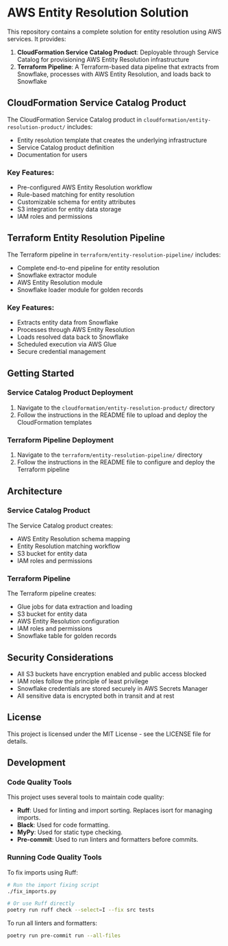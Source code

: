 # AWS Entity Resolution Solution

This repository contains a complete solution for entity resolution using AWS services. It provides:

1. **CloudFormation Service Catalog Product**: Deployable through Service Catalog for provisioning AWS Entity Resolution infrastructure
2. **Terraform Pipeline**: A Terraform-based data pipeline that extracts from Snowflake, processes with AWS Entity Resolution, and loads back to Snowflake

## CloudFormation Service Catalog Product

The CloudFormation Service Catalog product in `cloudformation/entity-resolution-product/` includes:

- Entity resolution template that creates the underlying infrastructure
- Service Catalog product definition
- Documentation for users

### Key Features:

- Pre-configured AWS Entity Resolution workflow
- Rule-based matching for entity resolution
- Customizable schema for entity attributes
- S3 integration for entity data storage
- IAM roles and permissions

## Terraform Entity Resolution Pipeline

The Terraform pipeline in `terraform/entity-resolution-pipeline/` includes:

- Complete end-to-end pipeline for entity resolution
- Snowflake extractor module
- AWS Entity Resolution module
- Snowflake loader module for golden records

### Key Features:

- Extracts entity data from Snowflake
- Processes through AWS Entity Resolution
- Loads resolved data back to Snowflake
- Scheduled execution via AWS Glue
- Secure credential management

## Getting Started

### Service Catalog Product Deployment

1. Navigate to the `cloudformation/entity-resolution-product/` directory
2. Follow the instructions in the README file to upload and deploy the CloudFormation templates

### Terraform Pipeline Deployment

1. Navigate to the `terraform/entity-resolution-pipeline/` directory
2. Follow the instructions in the README file to configure and deploy the Terraform pipeline

## Architecture

### Service Catalog Product

The Service Catalog product creates:
- AWS Entity Resolution schema mapping
- Entity Resolution matching workflow
- S3 bucket for entity data
- IAM roles and permissions

### Terraform Pipeline

The Terraform pipeline creates:
- Glue jobs for data extraction and loading
- S3 bucket for entity data
- AWS Entity Resolution configuration
- IAM roles and permissions
- Snowflake table for golden records

## Security Considerations

- All S3 buckets have encryption enabled and public access blocked
- IAM roles follow the principle of least privilege
- Snowflake credentials are stored securely in AWS Secrets Manager
- All sensitive data is encrypted both in transit and at rest

## License

This project is licensed under the MIT License - see the LICENSE file for details.

## Development

### Code Quality Tools

This project uses several tools to maintain code quality:

- **Ruff**: Used for linting and import sorting. Replaces isort for managing imports.
- **Black**: Used for code formatting.
- **MyPy**: Used for static type checking.
- **Pre-commit**: Used to run linters and formatters before commits.

### Running Code Quality Tools

To fix imports using Ruff:

```bash
# Run the import fixing script
./fix_imports.py

# Or use Ruff directly
poetry run ruff check --select=I --fix src tests
```

To run all linters and formatters:

```bash
poetry run pre-commit run --all-files
```
